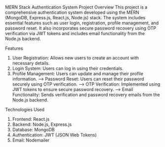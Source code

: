 MERN Stack Authentication System
Project Overview
This project is a comprehensive authentication system developed using the MERN (MongoDB, Express.js, React.js, Node.js) stack. 
The system includes essential features such as user login, registration, profile management, and password reset. 
It also incorporates secure password recovery using OTP verification via JWT tokens and includes email functionality from the Node.js backend.

Features
 1. User Registration:
   Allows new users to create an account with necessary details.
2. Login System:
   Users can log in using their credentials.
3.  Profile Management:
   Users can update and manage their profile information.
--> Password Reset:
   Users can reset their password securely using OTP verification.
--> OTP Verification:
   Implemented using JWT tokens to ensure secure password recovery.
--> Email Functionality:
   Sends verification and password recovery emails from the Node.js backend.


Technologies Used
1. Frontend: React.js
2. Backend: Node.js, Express.js
3. Database: MongoDB
4. Authentication: JWT (JSON Web Tokens)
5. Email: Nodemailer
